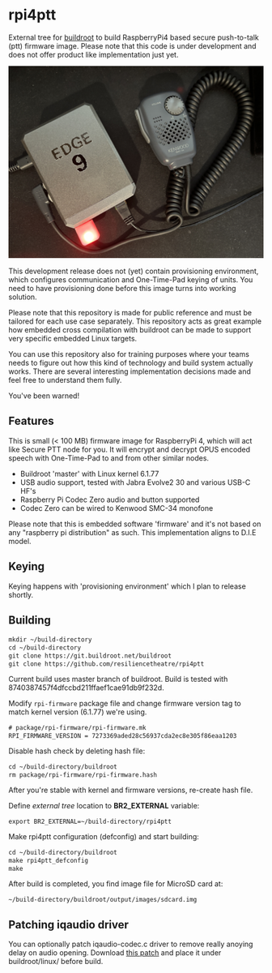 # rpi4ptt

External tree for [buildroot](https://buildroot.org) to build RaspberryPi4 based 
secure push-to-talk (ptt) firmware image. Please note that this code is under
development and does not offer product like implementation just yet. 

![rpi4ptt](https://raw.githubusercontent.com/resiliencetheatre/rpi4ptt/main/doc/rpi4ptt.png?raw=true)

This development release does not (yet) contain provisioning environment, which
configures communication and One-Time-Pad keying of units. You need to have provisioning
done before this image turns into working solution.

Please note that this repository is made for public reference and must be tailored for
each use case separately. This repository acts as great example how embedded cross compilation
with buildroot can be made to support very specific embedded Linux targets. 

You can use this repository also for training purposes where your teams needs to figure out
how this kind of technology and build system actually works. There are several interesting
implementation decisions made and feel free to understand them fully. 

You've been warned!

## Features

This is small (< 100 MB) firmware image for RaspberryPi 4, which will act like
Secure PTT node for you. It will encrypt and decrypt OPUS encoded speech with 
One-Time-Pad to and from other similar nodes. 

* Buildroot 'master' with Linux kernel 6.1.77 
* USB audio support, tested with Jabra Evolve2 30 and various USB-C HF's
* Raspberry Pi Codec Zero audio and button supported
* Codec Zero can be wired to Kenwood SMC-34 monofone

Please note that this is embedded software 'firmware' and it's not based on any
"raspberry pi distribution" as such. This implementation aligns to D.I.E model.

## Keying

Keying happens with 'provisioning environment' which I plan to release shortly. 

## Building

```
mkdir ~/build-directory
cd ~/build-directory
git clone https://git.buildroot.net/buildroot
git clone https://github.com/resiliencetheatre/rpi4ptt
```

Current build uses master branch of buildroot. Build is tested with 8740387457f4dfccbd211ffaef1cae91db9f232d.

Modify `rpi-firmware` package file and change firmware version tag to
match kernel version (6.1.77) we're using. 

```
# package/rpi-firmware/rpi-firmware.mk
RPI_FIRMWARE_VERSION = 7273369aded28c56937cda2ec8e305f86eaa1203
```

Disable hash check by deleting hash file:

```
cd ~/build-directory/buildroot
rm package/rpi-firmware/rpi-firmware.hash
```

After you're stable with kernel and firmware versions, re-create hash file.

Define _external tree_ location to **BR2_EXTERNAL** variable:

```
export BR2_EXTERNAL=~/build-directory/rpi4ptt
```

Make rpi4ptt configuration (defconfig) and start building:

```
cd ~/build-directory/buildroot
make rpi4ptt_defconfig
make
```

After build is completed, you find image file for MicroSD card at:

```
~/build-directory/buildroot/output/images/sdcard.img
```

## Patching iqaudio driver

You can optionally patch iqaudio-codec.c driver to remove really anoying 
delay on audio opening. Download [this patch](https://gist.github.com/resiliencetheatre/9b9323e37b81a49a5724f68c04ac7dff)
and place it under buildroot/linux/ before build.


